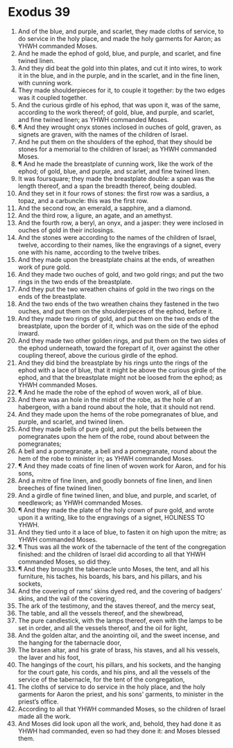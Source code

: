 ﻿# Exodus 39
1. And of the blue, and purple, and scarlet, they made cloths of service, to do service in the holy place, and made the holy garments for Aaron; as YHWH commanded Moses. 
2. And he made the ephod of gold, blue, and purple, and scarlet, and fine twined linen. 
3. And they did beat the gold into thin plates, and cut it into wires, to work it in the blue, and in the purple, and in the scarlet, and in the fine linen, with cunning work. 
4. They made shoulderpieces for it, to couple it together: by the two edges was it coupled together. 
5. And the curious girdle of his ephod, that was upon it, was of the same, according to the work thereof; of gold, blue, and purple, and scarlet, and fine twined linen; as YHWH commanded Moses. 
6. ¶ And they wrought onyx stones inclosed in ouches of gold, graven, as signets are graven, with the names of the children of Israel. 
7. And he put them on the shoulders of the ephod, that they should be stones for a memorial to the children of Israel; as YHWH commanded Moses. 
8. ¶ And he made the breastplate of cunning work, like the work of the ephod; of gold, blue, and purple, and scarlet, and fine twined linen. 
9. It was foursquare; they made the breastplate double: a span was the length thereof, and a span the breadth thereof, being doubled. 
10. And they set in it four rows of stones: the first row was a sardius, a topaz, and a carbuncle: this was the first row. 
11. And the second row, an emerald, a sapphire, and a diamond. 
12. And the third row, a ligure, an agate, and an amethyst. 
13. And the fourth row, a beryl, an onyx, and a jasper: they were inclosed in ouches of gold in their inclosings. 
14. And the stones were according to the names of the children of Israel, twelve, according to their names, like the engravings of a signet, every one with his name, according to the twelve tribes. 
15. And they made upon the breastplate chains at the ends, of wreathen work of pure gold. 
16. And they made two ouches of gold, and two gold rings; and put the two rings in the two ends of the breastplate. 
17. And they put the two wreathen chains of gold in the two rings on the ends of the breastplate. 
18. And the two ends of the two wreathen chains they fastened in the two ouches, and put them on the shoulderpieces of the ephod, before it. 
19. And they made two rings of gold, and put them on the two ends of the breastplate, upon the border of it, which was on the side of the ephod inward. 
20. And they made two other golden rings, and put them on the two sides of the ephod underneath, toward the forepart of it, over against the other coupling thereof, above the curious girdle of the ephod. 
21. And they did bind the breastplate by his rings unto the rings of the ephod with a lace of blue, that it might be above the curious girdle of the ephod, and that the breastplate might not be loosed from the ephod; as YHWH commanded Moses. 
22. ¶ And he made the robe of the ephod of woven work, all of blue. 
23. And there was an hole in the midst of the robe, as the hole of an habergeon, with a band round about the hole, that it should not rend. 
24. And they made upon the hems of the robe pomegranates of blue, and purple, and scarlet, and twined linen. 
25. And they made bells of pure gold, and put the bells between the pomegranates upon the hem of the robe, round about between the pomegranates; 
26. A bell and a pomegranate, a bell and a pomegranate, round about the hem of the robe to minister in; as YHWH commanded Moses. 
27. ¶ And they made coats of fine linen of woven work for Aaron, and for his sons, 
28. And a mitre of fine linen, and goodly bonnets of fine linen, and linen breeches of fine twined linen, 
29. And a girdle of fine twined linen, and blue, and purple, and scarlet, of needlework; as YHWH commanded Moses. 
30. ¶ And they made the plate of the holy crown of pure gold, and wrote upon it a writing, like to the engravings of a signet, HOLINESS TO YHWH. 
31. And they tied unto it a lace of blue, to fasten it on high upon the mitre; as YHWH commanded Moses. 
32. ¶ Thus was all the work of the tabernacle of the tent of the congregation finished: and the children of Israel did according to all that YHWH commanded Moses, so did they. 
33. ¶ And they brought the tabernacle unto Moses, the tent, and all his furniture, his taches, his boards, his bars, and his pillars, and his sockets, 
34. And the covering of rams’ skins dyed red, and the covering of badgers’ skins, and the vail of the covering, 
35. The ark of the testimony, and the staves thereof, and the mercy seat, 
36. The table, and all the vessels thereof, and the shewbread, 
37. The pure candlestick, with the lamps thereof, even with the lamps to be set in order, and all the vessels thereof, and the oil for light, 
38. And the golden altar, and the anointing oil, and the sweet incense, and the hanging for the tabernacle door, 
39. The brasen altar, and his grate of brass, his staves, and all his vessels, the laver and his foot, 
40. The hangings of the court, his pillars, and his sockets, and the hanging for the court gate, his cords, and his pins, and all the vessels of the service of the tabernacle, for the tent of the congregation, 
41. The cloths of service to do service in the holy place, and the holy garments for Aaron the priest, and his sons’ garments, to minister in the priest’s office. 
42. According to all that YHWH commanded Moses, so the children of Israel made all the work. 
43. And Moses did look upon all the work, and, behold, they had done it as YHWH had commanded, even so had they done it: and Moses blessed them. 
